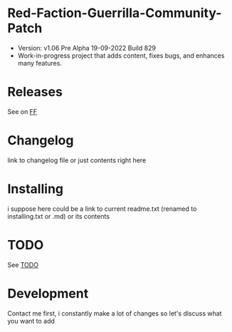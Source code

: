 # Red-Faction-Guerrilla-Community-Patch
- Version: v1.06 Pre Alpha 19-09-2022 Build 829
- Work-in-progress project that adds content, fixes bugs, and enhances many features.

# Releases
See on [FF](factionfiles.com/path_to_mod)

# Changelog
link to changelog file or just contents right here

# Installing
i suppose here could be a link to current readme.txt (renamed to installing.txt or .md) or its contents

# TODO
See [TODO](todo.txt)

# Development
Contact me first, i constantly make a lot of changes so let's discuss what you want to add
